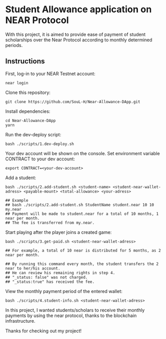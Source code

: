 # Student Allowance application on NEAR Protocol

With this project, it is aimed to provide ease of payment of student scholarships over the Near Protocol according to monthly determined periods.

## Instructions
First, log-in to your NEAR Testnet account:
```
near login
```

Clone this repository:
```
git clone https://github.com/SouL-H/Near-Allowance-DApp.git
```

Install dependencies:
```
cd Near-Allowance-DApp
yarn
```

Run the dev-deploy script:
```
bash ./scripts/1.dev-deploy.sh
```

Your dev account will be shown on the console.
Set environment variable CONTRACT to your dev account:
```
export CONTRACT=<your-dev-account>
```

Add a student:
```
bash ./scripts/2.add-student.sh <student-name> <student-near-wallet-adress> <payable-mount> <total-allowance> <your-adress> 

## Example  
## bash ./scripts/2.add-student.sh StudentName student.near 10 10 my.near
## Payment will be made to student.near for a total of 10 months, 1 near per month.
## The fee is transferred from my.near.

```

Start playing after the player joins a created game:
```
bash ./scripts/3.get-paid.sh <student-near-wallet-adress>

## For example, a total of 10 near is distributed for 5 months, as 2 near per month.

## By running this command every month, the student transfers the 2 near to her/his account.
## He can review his remaining rights in step 4. 
## "_status: false" was not charged. 
## "_status:true" has received the fee.
```


View the monthly payment period of the entered wallet:
```
bash ./scripts/4.student-info.sh <student-near-wallet-adress>
```



In this project, I wanted students/scholars to receive their monthly payments by using the near protocol, thanks to the blockchain infrastructure.


Thanks for checking out my project!